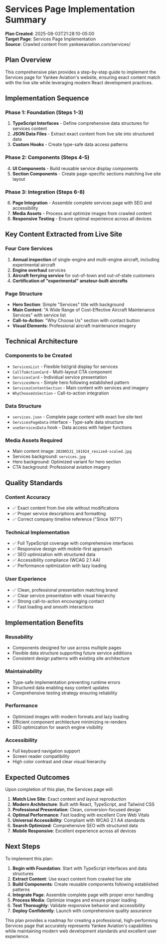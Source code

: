 # Services Page Implementation Summary

**Plan Created**: 2025-08-03T21:28:10-05:00  
**Target Page**: Services Page Implementation  
**Source**: Crawled content from yankeeaviation.com/services/

## Plan Overview

This comprehensive plan provides a step-by-step guide to implement the Services page for Yankee Aviation's website, ensuring exact content match with the live site while leveraging modern React development practices.

## Implementation Sequence

### Phase 1: Foundation (Steps 1-3)
1. **TypeScript Interfaces** - Define comprehensive data structures for services content
2. **JSON Data Files** - Extract exact content from live site into structured data
3. **Custom Hooks** - Create type-safe data access patterns

### Phase 2: Components (Steps 4-5)  
4. **UI Components** - Build reusable service display components
5. **Section Components** - Create page-specific sections matching live site layout

### Phase 3: Integration (Steps 6-8)
6. **Page Integration** - Assemble complete services page with SEO and accessibility
7. **Media Assets** - Process and optimize images from crawled content
8. **Responsive Testing** - Ensure optimal experience across all devices

## Key Content Extracted from Live Site

### Four Core Services
1. **Annual inspection** of single-engine and multi-engine aircraft, including experimental aircraft
2. **Engine overhaul** services
3. **Aircraft ferrying service** for out-of-town and out-of-state customers  
4. **Certification of "experimental" amateur-built aircrafts**

### Page Structure
- **Hero Section**: Simple "Services" title with background
- **Main Content**: "A Wide Range of Cost-Effective Aircraft Maintenance Services" with service list
- **Call-to-Action**: "Why Choose Us" section with contact button
- **Visual Elements**: Professional aircraft maintenance imagery

## Technical Architecture

### Components to be Created
- `ServicesList` - Flexible list/grid display for services
- `CallToActionCard` - Multi-layout CTA component  
- `ServicesCard` - Individual service presentation
- `ServicesHero` - Simple hero following established pattern
- `ServicesContentSection` - Main content with services and imagery
- `WhyChooseUsSection` - Call-to-action integration

### Data Structure
- `services.json` - Complete page content with exact live site text
- `ServicesPageData` interface - Type-safe data structure
- `useServicesData` hook - Data access with helper functions

### Media Assets Required
- Main content image: `20200531_191924_resized-scaled.jpg`
- Services background: `services.jpg`
- Hero background: Optimized variant for hero section
- CTA background: Professional aviation imagery

## Quality Standards

### Content Accuracy
- ✅ Exact content from live site without modifications
- ✅ Proper service descriptions and formatting
- ✅ Correct company timeline reference ("Since 1977")

### Technical Implementation
- ✅ Full TypeScript coverage with comprehensive interfaces
- ✅ Responsive design with mobile-first approach
- ✅ SEO optimization with structured data
- ✅ Accessibility compliance (WCAG 2.1 AA)
- ✅ Performance optimization with lazy loading

### User Experience
- ✅ Clean, professional presentation matching brand
- ✅ Clear service presentation with visual hierarchy
- ✅ Strong call-to-action encouraging contact
- ✅ Fast loading and smooth interactions

## Implementation Benefits

### Reusability
- Components designed for use across multiple pages
- Flexible data structure supporting future service additions
- Consistent design patterns with existing site architecture

### Maintainability  
- Type-safe implementation preventing runtime errors
- Structured data enabling easy content updates
- Comprehensive testing strategy ensuring reliability

### Performance
- Optimized images with modern formats and lazy loading
- Efficient component architecture minimizing re-renders
- SEO optimization for search engine visibility

### Accessibility
- Full keyboard navigation support
- Screen reader compatibility
- High color contrast and clear visual hierarchy

## Expected Outcomes

Upon completion of this plan, the Services page will:

1. **Match Live Site**: Exact content and layout reproduction
2. **Modern Architecture**: Built with React, TypeScript, and Tailwind CSS
3. **Professional Presentation**: Clean, conversion-focused design
4. **Optimal Performance**: Fast loading with excellent Core Web Vitals
5. **Universal Accessibility**: Compliant with WCAG 2.1 AA standards
6. **Search Optimized**: Comprehensive SEO with structured data
7. **Mobile Responsive**: Excellent experience across all devices

## Next Steps

To implement this plan:

1. **Begin with Foundation**: Start with TypeScript interfaces and data structures
2. **Extract Content**: Use exact content from crawled live site
3. **Build Components**: Create reusable components following established patterns
4. **Integrate Page**: Assemble complete page with proper error handling
5. **Process Media**: Optimize images and ensure proper loading
6. **Test Thoroughly**: Validate responsive behavior and accessibility
7. **Deploy Confidently**: Launch with comprehensive quality assurance

This plan provides a roadmap for creating a professional, high-performing Services page that accurately represents Yankee Aviation's capabilities while maintaining modern web development standards and excellent user experience.